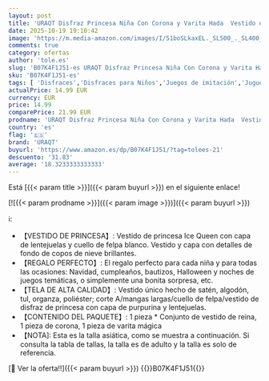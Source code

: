 ```yaml
---
layout: post
title: 'URAQT Disfraz Princesa Niña Con Corona y Varita Hada  Vestido de Copo de Nieve de Encaje Fino Para Halloween  Carnaval  Navidad  Cumpleaños  Fiesta  Cosplay'
date: 2025-10-19 19:10:42
image: 'https://m.media-amazon.com/images/I/51boSLkaxEL._SL500_._SL400_.jpg'
comments: true
category: ofertas
author: 'tole.es'
slug: 'B07K4F1J51-es URAQT Disfraz Princesa Niña Con Corona y Varita Hada...'
sku: 'B07K4F1J51-es'
tags: [ 'Disfraces','Disfraces para Niños','Juegos de imitación','Juguetes','Juguetes y juegos','halloween','navidad','uraqt','🇪🇸', ]
actualPrice: 14.99 EUR
currency: EUR
price: 14.99
comparePrice: 21.99 EUR
prodname: 'URAQT Disfraz Princesa Niña Con Corona y Varita Hada  Vestido de Copo de Nieve de Encaje Fino Para Halloween  Carnaval  Navidad  Cumpleaños  Fiesta  Cosplay'
country: 'es'
flag: '🇪🇸'
brand: 'URAQT'
buyurl: 'https://www.amazon.es/dp/B07K4F1J51/?tag=tolees-21'
descuento: '31.83'
average: '18.3233333333333'
---
```


Está [{{< param title >}}]({{< param buyurl >}}) en el siguiente enlace!

[![{{< param prodname >}}]({{< param image >}})]({{< param buyurl >}})

ℹ️:

- 【VESTIDO DE PRINCESA】: Vestido de princesa Ice Queen con capa de lentejuelas y cuello de felpa blanco. Vestido y capa con detalles de fondo de copos de nieve brillantes.
- 【REGALO PERFECTO】: El regalo perfecto para cada niña y para todas las ocasiones: Navidad, cumpleaños, bautizos, Halloween y noches de juegos temáticas, o simplemente una bonita sorpresa, etc.
- 【TELA DE ALTA CALIDAD】: Vestido único hecho de satén, algodón, tul, organza, poliéster; corte A/mangas largas/cuello de felpa/vestido de disfraz de princesa con capa de purpurina y lentejuelas.
- 【CONTENIDO DEL PAQUETE】: 1 pieza * Conjunto de vestido de reina, 1 pieza de corona, 1 pieza de varita mágica
- 【NOTA]: Esta es la talla asiática, como se muestra a continuación. Si consulta la tabla de tallas, la talla es de adulto y la talla es solo de referencia.

[🛒 Ver la oferta!!]({{< param buyurl >}})
{{<world>}}B07K4F1J51{{</world>}}
